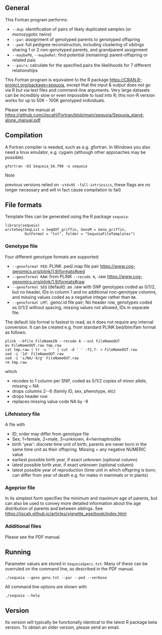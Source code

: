## General
This Fortran program performs:

- `--dup`: identification of pairs of likely duplicated samples (or monozygotic twins)
- `--par`: assignment of genotyped parents to genotyped offspring
- `--ped`: full pedigree reconstruction, including clustering of siblings sharing 1 or 2 non-genotyped parents, and grandparent assignment
- `--maybePO`, `--maybeRel`: find potential (remaining) parent-offspring or related pais
- `--pairs`: calculate for the specified pairs the likelihoods for 7 different relationships

This Fortran program is equivalent to the R package https://CRAN.R-project.org/package=sequoia, except that the input & output does not go via R but via text files and command-line arguments. 
Very large datasets can be incredibly slow or even impossible to load into R; this non-R version works for up to 50K - 100K genotyped individuals. 

Please see the manual at
https://github.com/JiscaH/Fortran/blob/main/sequoia/Sequoia_stand-alone_manual.pdf



## Compilation
A Fortran compiler is needed, such as e.g. gfortran. In Windows you also need a linux emulator, e.g. cygwin (although other approaches may be possible).
```
gfortran -O3 Sequoia_SA.f90 -o sequoia
```

> [!NOTE]
> previous versions relied on `-std=95 -fall-intrinsics`, these flags are no longer necessary and will in fact cause compilation to fail)


## File formats

Template files can be generated using the R package `sequoia`:
```
library(sequoia)
writeSeq(SeqList = SeqOUT_griffin, GenoM = Geno_griffin, 
         OutFormat = "txt", folder = "SequoiaFileTemplates")
```

### Genotype file

Four different genotype formats are supported:

- `--genoformat PED`: PLINK .ped/.map file pair https://www.cog-genomics.org/plink/1.9/formats#ped 
- `--genoformat RAW`: from PLINK `--recode A`, .raw  https://www.cog-genomics.org/plink/1.9/formats#raw
- `--genoformat SEQ` (default): as .raw with SNP genotypes coded as 0/1/2, but no header, IDs in column 1 and no additional non-genotype columns, and missing values coded as a negative integer rather than `NA`. 
- `--genoformat LMT`: .geno/.id file pair; No header row, genotypes coded as 0/1/2 without spacing, missing values not allowed, IDs in separate file.

The default `SEQ` format is fastest to read, as it does not require any internal conversion. It can be created e.g. from standard PLINK bed/bim/fam format as follows:
```
plink --bfile FileNameIN --recode A --out FileNameOUT
mv FileNameOUT.raw tmp.raw
cat tmp.raw | tr -s ' ' | cut -d ' ' -f2,7- > FileNameOUT.raw
sed -i '1d' FileNameOUT.raw 
sed -i 's/NA/-9/g' FileNameOUT.raw
rm tmp.raw
```
which

- recodes to 1 column per SNP, coded as 0/1/2 copies of minor allele, missing = NA
- drops columns 2--6 (family ID, sex, phenotype, etc)
- drops header row
- replaces missing value code NA by -9

### Lifehistory file

A file with

- ID; order may differ from genotype file
- Sex; 1=female, 2=male, 3=unknown, 4=hermaphrodite
- birth 'year': discrete time unit of birth; parents are never born in the same time unit as their offspring. Missing = any negative NUMERIC value
- earliest possible birth year, if exact unknown (optional column)
- latest possible birth year, if exact unknown (optional column)
- latest possible year of reproduction (time unit in which offspring is born; can differ from year of death e.g. for males in mammals or in plants)


### Ageprior file

In its simplest form specifies the minimum and maximum age of parents, but can also be used to convey more detailed information about the age distribution of parents and between siblings. See https://jiscah.github.io/articles/vignette_age/book/index.html


### Additional files
Please see the PDF manual.


## Running
Parameter values are stored in `SequoiaSpecs.txt`. Many of these can be overruled on the command line, as described in the PDF manual. 
```
./sequoia --geno geno.txt --par --ped --verbose
```

All command line options are shown with
```
./sequoia --help
```


## Version
Its version will typically be functionally identical to the latest R package beta version. To obtain an older version, please send an email. 
